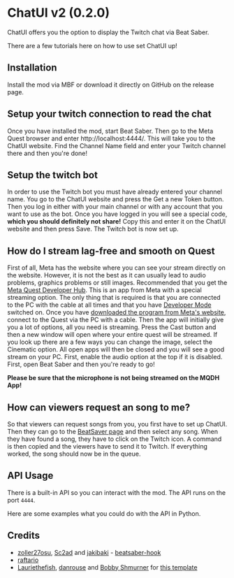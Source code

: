 # ChatUI v2 (0.2.0)
ChatUI offers you the option to display the Twitch chat via Beat Saber.



There are a few tutorials here on how to use set ChatUI up!


## Installation
Install the mod via MBF or download it directly on GitHub on the release page.



## Setup your twitch connection to read the chat
Once you have installed the mod, start Beat Saber. Then go to the Meta Quest browser and enter http://localhost:4444/. 
This will take you to the ChatUI website. Find the Channel Name field and enter your Twitch channel there and then you're done!

## Setup the twitch bot
In order to use the Twitch bot you must have already entered your channel name. You go to the ChatUI website and press the Get a new Token button. 
Then you log in either with your main channel or with any account that you want to use as the bot. 
Once you have logged in you will see a special code, **which you should definitely not share!**
Copy this and enter it on the ChatUI website and then press Save. The Twitch bot is now set up.


## How do I stream lag-free and smooth on Quest

First of all, Meta has the website where you can see your stream directly on the website. However, it is not the best as it can usually lead to audio problems, graphics problems or still images. Recommended that you get the [Meta Quest Developer Hub](https://developer.oculus.com/downloads/package/oculus-developer-hub-win/). This is an app from Meta with a special streaming option. The only thing that is required is that you are connected to the PC with the cable at all times and that you have [Developer Mode](https://bsmg.wiki/quest-modding.html#developer-mode) switched on. Once you have [downloaded the program from Meta's website](https://developer.oculus.com/downloads/package/oculus-developer-hub-win/), connect to the Quest via the PC with a cable. Then the app will initially give you a lot of options, all you need is streaming. Press the Cast button and then a new window will open where your entire quest will be streamed. If you look up there are a few ways you can change the image, select the Cinematic option. All open apps will then be closed and you will see a good stream on your PC. First, enable the audio option at the top if it is disabled. First, open Beat Saber and then you're ready to go!




**Please be sure that the microphone is not being streamed on the MQDH App!**

## How can viewers request an song to me?

So that viewers can request songs from you, you first have to set up ChatUI. 
Then they can go to the [BeatSaver page](https://beatsaver.com/) and then select any song. When they have found a song, they have to click on the Twitch icon. 
A command is then copied and the viewers have to send it to Twitch. If everything worked, the song should now be in the queue.



## API Usage

There is a built-in API so you can interact with the mod. The API runs on the port `4444`.

Here are some examples what you could do with the API in Python.








## Credits

* [zoller27osu](https://github.com/zoller27osu), [Sc2ad](https://github.com/Sc2ad) and [jakibaki](https://github.com/jakibaki) - [beatsaber-hook](https://github.com/sc2ad/beatsaber-hook)
* [raftario](https://github.com/raftario)
* [Lauriethefish](https://github.com/Lauriethefish), [danrouse](https://github.com/danrouse) and [Bobby Shmurner](https://github.com/BobbyShmurner) for [this template](https://github.com/Lauriethefish/quest-mod-template)
